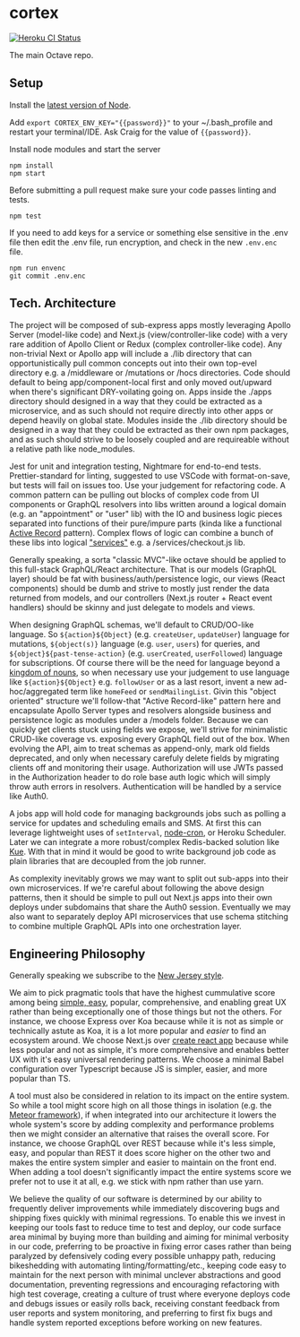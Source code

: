 # cortex

[![Heroku CI Status](https://ci-badges.herokuapp.com/pipelines/58050917-a6c7-4199-b953-75b12973bbaa/master.svg)](https://dashboard.heroku.com/pipelines/58050917-a6c7-4199-b953-75b12973bbaa/tests)

The main Octave repo.

## Setup

Install the [latest version of Node](https://nodejs.org/en/).

Add `export CORTEX_ENV_KEY="{{password}}"` to your ~/.bash_profile and restart your terminal/IDE. Ask Craig for the value of `{{password}}`.

Install node modules and start the server

```
npm install
npm start
```

Before submitting a pull request make sure your code passes linting and tests.

```
npm test
```

If you need to add keys for a service or something else sensitive in the .env file then edit the .env file, run encryption, and check in the new `.env.enc` file.

```
npm run envenc
git commit .env.enc
```

## Tech. Architecture

The project will be composed of sub-express apps mostly leveraging Apollo Server (model-like code) and Next.js (view/controller-like code) with a very rare addition of Apollo Client or Redux (complex controller-like code). Any non-trivial Next or Apollo app will include a ./lib directory that can opportunistically pull common concepts out into their own top-evel directory e.g. a /middleware or /mutations or /hocs directories. Code should default to being app/component-local first and only moved out/upward when there's significant DRY-voilating going on. Apps inside the ./apps directory should designed in a way that they could be extracted as a microservice, and as such should not require directly into other apps or depend heavily on global state. Modules inside the ./lib directory should be designed in a way that they could be extracted as their own npm packages, and as such should strive to be loosely coupled and are requireable without a relative path like node_modules.

Jest for unit and integration testing, Nightmare for end-to-end tests. Prettier-standard for linting, suggested to use VSCode with format-on-save, but tests will fail on issues too. Use your judgement for refactoring code. A common pattern can be pulling out blocks of complex code from UI components or GraphQL resolvers into libs written around a logical domain (e.g. an "appointment" or "user" lib) with the IO and business logic pieces separated into functions of their pure/impure parts (kinda like a functional [Active Record](https://www.martinfowler.com/eaaCatalog/activeRecord.html) pattern). Complex flows of logic can combine a bunch of these libs into logical ["services"](https://www.martinfowler.com/eaaCatalog/serviceLayer.html) e.g. a /services/checkout.js lib.

Generally speaking, a sorta "classic MVC"-like octave should be applied to this full-stack GraphQL/React architecture. That is our models (GraphQL layer) should be fat with business/auth/persistence logic, our views (React components) should be dumb and strive to mostly just render the data returned from models, and our controllers (Next.js router + React event handlers) should be skinny and just delegate to models and views.

When designing GraphQL schemas, we'll default to CRUD/OO-like language. So `${action}${Object}` (e.g. `createUser`, `updateUser`) language for mutations, `${object(s)}` language (e.g. `user`, `users`) for queries, and `${object}${past-tense-action}` (e.g. `userCreated`, `userFollowed`) language for subscriptions. Of course there will be the need for language beyond a [kingdom of nouns](https://steve-yegge.blogspot.com/2006/03/execution-in-kingdom-of-nouns.html), so when necessary use your judgement to use language like `${action}${Object}` e.g. `followUser` or as a last resort, invent a new ad-hoc/aggregated term like `homeFeed` or `sendMailingList`. Givin this "object oriented" structure we'll follow-that "Active Record-like" pattern here and encapsulate Apollo Server types and resolvers alongside business and persistence logic as modules under a /models folder. Because we can quickly get clients stuck using fields we expose, we'll strive for minimalistic CRUD-like coverage vs. exposing every GraphQL field out of the box. When evolving the API, aim to treat schemas as append-only, mark old fields deprecated, and only when necessary carefuly delete fields by migrating clients off and monitoring their usage. Authorization will use JWTs passed in the Authorization header to do role base auth logic which will simply throw auth errors in resolvers. Authentication will be handled by a service like Auth0.

A jobs app will hold code for managing backgrounds jobs such as polling a service for updates and scheduling emails and SMS. At first this can leverage lightweight uses of `setInterval`, [node-cron](https://github.com/kelektiv/node-cron), or Heroku Scheduler. Later we can integrate a more robust/complex Redis-backed solution like [Kue](https://github.com/Automattic/kue). With that in mind it would be good to write background job code as plain libraries that are decoupled from the job runner.

As complexity inevitably grows we may want to split out sub-apps into their own microservices. If we're careful about following the above design patterns, then it should be simple to pull out Next.js apps into their own deploys under subdomains that share the Auth0 session. Eventually we may also want to separately deploy API microservices that use schema stitching to combine multiple GraphQL APIs into one orchestration layer.

## Engineering Philosophy

Generally speaking we subscribe to the [New Jersey style](https://www.wikiwand.com/en/Worse_is_better).

We aim to pick pragmatic tools that have the highest cummulative score among being [simple, easy](https://www.youtube.com/watch?v=34_L7t7fD_U), popular, comprehensive, and enabling great UX rather than being exceptionally one of those things but not the others. For instance, we choose Express over Koa because while it is not as simple or technically astute as Koa, it is a lot more popular and _easier_ to find an ecosystem around. We choose Next.js over [create react app](https://github.com/facebook/create-react-app) because while less popular and not as simple, it's more comprehensive and enables better UX with it's easy universal rendering patterns. We choose a minimal Babel configuration over Typescript because JS is simpler, easier, and more popular than TS.

A tool must also be considered in relation to its impact on the entire system. So while a tool might score high on all those things in isolation (e.g. the [Meteor framework](https://www.meteor.com/)), if when integrated into our architecture it lowers the whole system's score by adding complexity and performance problems then we might consider an alternative that raises the overall score. For instance, we choose GraphQL over REST because while it's less simple, easy, and popular than REST it does score higher on the other two and makes the entire system simpler and easier to maintain on the front end. When adding a tool doesn't significantly impact the entire systems score we prefer not to use it at all, e.g. we stick with npm rather than use yarn.

We believe the quality of our software is determined by our ability to frequently deliver improvements while immediately discovering bugs and shipping fixes quickly with minimal regressions. To enable this we invest in keeping our tools fast to reduce time to test and deploy, our code surface area minimal by buying more than building and aiming for minimal verbosity in our code, preferring to be proactive in fixing error cases rather than being paralyzed by defensively coding every possible unhappy path, reducing bikeshedding with automating linting/formatting/etc., keeping code easy to maintain for the next person with minimal unclever abstractions and good documentation, preventing regressions and encouraging refactoring with high test coverage, creating a culture of trust where everyone deploys code and debugs issues or easily rolls back, receiving constant feedback from user reports and system monitoring, and preferring to first fix bugs and handle system reported exceptions before working on new features.
